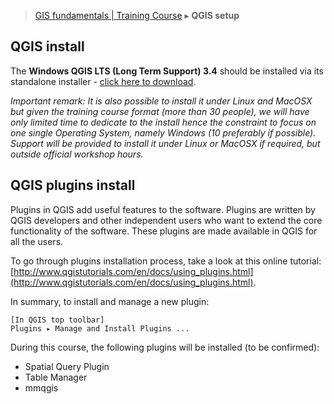 > [GIS fundamentals | Training Course](agenda.md) ▸ **QGIS setup**

## QGIS install
The **Windows QGIS LTS (Long Term Support) 3.4** should be installed via its standalone installer - [click here to download](http://qgis.org/downloads/QGIS-OSGeo4W-3.4.6-2-Setup-x86_64.exe).

*Important remark: It is also possible to install it under Linux and MacOSX but given the training course format (more than 30 people), we will have only limited time to dedicate to the install hence the constraint to focus on one single Operating System, namely Windows (10 preferably if possible). Support will be provided to install it under Linux or MacOSX if required, but outside official workshop hours.*


## QGIS plugins install
Plugins in QGIS add useful features to the software. Plugins are written by QGIS developers and other independent users who want to extend the core functionality of the software. These plugins are made available in QGIS for all the users.

To go through plugins installation process, take a look at this online tutorial: [http://www.qgistutorials.com/en/docs/using_plugins.html](http://www.qgistutorials.com/en/docs/using_plugins.html).

In summary, to install and manage a new plugin:

```
[In QGIS top toolbar] 
Plugins ▸ Manage and Install Plugins ...
```

During this course, the following plugins will be installed (to be confirmed):
* Spatial Query Plugin
* Table Manager
* mmqgis
